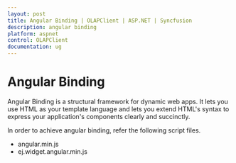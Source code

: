 ```yaml
---
layout: post
title: Angular Binding | OLAPClient | ASP.NET | Syncfusion
description: angular binding
platform: aspnet
control: OLAPClient
documentation: ug
---
```


# Angular Binding

Angular Binding is a structural framework for dynamic web apps. It lets you use HTML as your template language and lets you extend HTML's syntax to express your application's components clearly and succinctly.

In order to achieve angular binding, refer the following script files.

* angular.min.js
* ej.widget.angular.min.js
